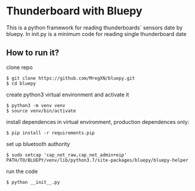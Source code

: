 # Thunderboard with Bluepy
This is a python framework for reading thunderboards\` sensors date by bluepy.
In init.py is a minimum code for reading single thunderboard date

## How to run it?

clone repo
```
$ git clone https://github.com/MregXN/bluepy.git
$ cd bluepy
```

create python3 virtual environment and activate it
```
$ python3 -m venv venv
$ source venv/bin/activate
```

install dependences in virtual environment, production dependences only:
```
$ pip install -r requirements.pip
```

set up bluetooth authority
```
$ sudo setcap 'cap_net_raw,cap_net_admin+eip' PATH/TO/BLUEPY/venv/lib/python3.7/site-packages/bluepy/bluepy-helper
```
run the code
```
$ python __init__.py
```
